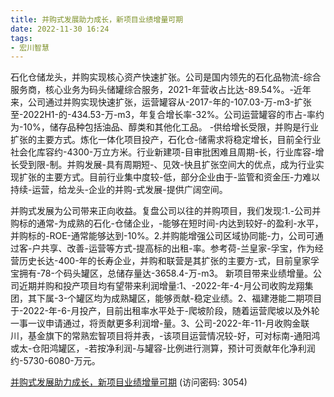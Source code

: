 ```yaml
---
title: 并购式发展助力成长，新项目业绩增量可期
date: 2022-11-30 16:24
tags:
- 宏川智慧
---
```

石化仓储龙头，并购实现核心资产快速扩张。公司是国内领先的石化品物流-综合服务商，核心业务为码头储罐综合服务，2021-年营收占比达-89.54%。-近年来，公司通过并购实现快速扩张，运营罐容从-2017-年的-107.03-万-m3-扩张至-2022H1-的-434.53-万-m3，年复合增长率-32%。公司运营罐容的市占-率约为-10%，储存品种包括油品、醇类和其他化工品。
-供给增长受限，并购是行业扩张的主要方式。炼化一体化项目投产，石化仓-储需求将稳定增长，目前全行业社会化库容约-4300-万立方米。行业新建项-目审批困难且周期-长，行业库容-增长受到限-制。并购发展-具有周期短-、见效-快且扩张空间大的优点，成为行业实现扩张的主要方式。目前行业集中度较-低，部分企业由于-监管和资金压-力难以持续-运营，给龙头-企业的并购-式发展-提供广阔空间。
<!-- more -->
并购式发展为公司带来正向收益。复盘公司以往的并购项目，我们发现:1.-公司并购标的通常-为成熟的石化-仓储企业，-能够在短时间-内达到较好-的盈利-水平，并购标的-ROE-通常能够达到-10%。2.并购能增强公司区域协同能-力，公司可通过客-户共享、改善-运营等方式-提高标的出租-率。参考荷-兰皇家-孚宝，作为经营历史长达-400-年的长寿企业，并购和联营是其扩张的主要方-式，目前皇家孚宝拥有-78-个码头罐区，总储存量达-3658.4-万-m3。
新项目带来业绩增量。公司近期并购和投产项目均有望带来利润增量:1、-2022-年-4-月公司收购龙翔集团，其下属-3-个罐区均为成熟罐区，能够贡献-稳定业绩。2、福建港能二期项目于-2022-年-6-月投产，目前出租率水平处于-爬坡阶段，随着运营爬坡以及外轮一事一议申请通过，将贡献更多利润增-量。3、公司-2022-年-11-月收购金联川，基金旗下的常熟宏智项目将并表，-该项目运营情况较-好，可对标南-通阳鸿或太-仓阳鸿罐区，-若按净利润-与罐容-比例进行测算，预计可贡献年化净利润约-5730-6080-万元。

[并购式发展助力成长，新项目业绩增量可期](https://url12.ctfile.com/f/3948612-738829762-bb7fa4?p=3054)
(访问密码: 3054)

